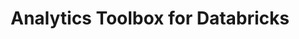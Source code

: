---
title: Analytics Toolbox for Databricks
description: "Unlock Spatial Analytics in Databricks"
icon: "/img/icons/databricks-analytics-toolbox.png"
repoUrl: https://github.com/CartoDB/analytics-toolbox-databricks

url: analytics-toolbox-databricks
indexPage: "overview/getting-started.md"

menu:
  - title: "Overview"
    folder:
      - title: "Getting started"
      - title: "Installation"
  - title: "Guides"
    folder:
      - title: "Working with geospatial data"
  - title: "SQL Reference"
    folder:
      - title: "Geometry Accessors"
      - title: "Geometry Cast"
      - title: "Geometry Constructors"
      - title: "Geometry Editors"
      - title: "Geometry Outputs"
      - title: "Geometry Processing"
      - title: "Spatial Relationships"
 
  # - title: "Release notes"
---